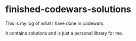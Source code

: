 
# finished-codewars-solutions

This is my log of what I have done in codewars.

It contains solutions and is just a personal library for me.

































































